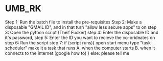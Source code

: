 # UMB_RK
Step 1: Run the batch file to install the pre-requisites
Step 2: Make a disposable "GMAIL ID", and in that turn "allow less secure apps" to on
step 3: Open the python script (Theif Fucker)
step 4: Enter the disposable ID and it's password,
step 5: Enter the ID you want to recieve the co-oridnates on
step 6: Run the script
step 7: if (script runs){
  open start menu type "task scheduler"
  make it a task that runs A. when the computer starts
                           B. when it connects to the internet
                           (google how to)
         }
         else:
          please tell me
